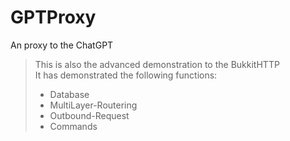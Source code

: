 # GPTProxy
An proxy to the ChatGPT

> This is also the advanced demonstration to the BukkitHTTP  
> It has demonstrated the following functions:  
> - Database
> - MultiLayer-Routering
> - Outbound-Request
> - Commands
